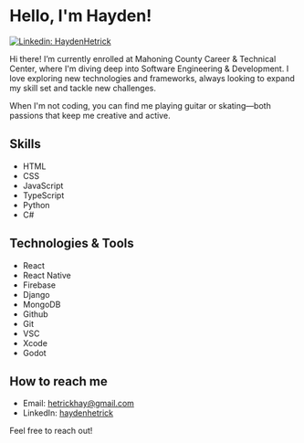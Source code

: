 # Hello, I'm Hayden! 

[![Linkedin: HaydenHetrick](https://img.shields.io/badge/-haydenhetrick-blue?style=flat-square&logo=Linkedin&logoColor=white&link=https://www.linkedin.com/in/haydenhetrick/)](https://www.linkedin.com/in/haydenhetrick/)

Hi there! I’m currently enrolled at Mahoning County Career & Technical Center, where I'm diving deep into Software Engineering & Development. I love exploring new technologies and frameworks, always looking to expand my skill set and tackle new challenges.

When I'm not coding, you can find me playing guitar or skating—both passions that keep me creative and active.

## Skills
- HTML
- CSS
- JavaScript
- TypeScript
- Python
- C#

## Technologies & Tools

- React
- React Native
- Firebase
- Django
- MongoDB
- Github
- Git
- VSC
- Xcode
- Godot

## How to reach me

- Email: hetrickhay@gmail.com
- LinkedIn: [haydenhetrick](https://www.linkedin.com/in/haydenhetrick/)

Feel free to reach out! 
